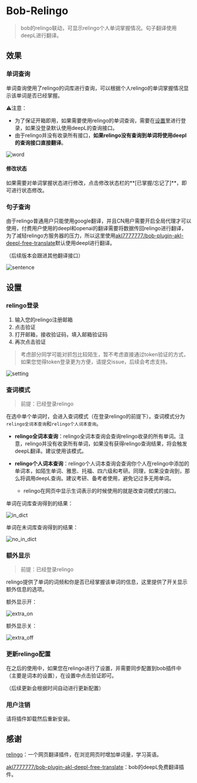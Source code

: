 # Bob-Relingo

> bob的relingo联动，可显示relingo个人单词掌握情况。句子翻译使用deepL进行翻译。

## 效果

### 单词查询

单词查询使用了relingo的词库进行查询，可以根据个人relingo的单词掌握情况显示该单词是否已经掌握。

⚠️注意：

- 为了保证开箱即用，如果需要使用relingo的单词查询，需要在[设置](#设置)里进行登录，如果没登录默认使用deepL的查询接口。
- 由于relingo并没有收录所有接口，**如果relingo没有查询到单词将使用deepl的查询接口直接翻译**。

![word](./docs/imgs/word.png)

#### 修改状态

如果需要对单词掌握状态进行修改，点击修改状态栏的**[已掌握/忘记了]**，即可进行状态修改。

### 句子查询

由于relingo普通用户只能使用google翻译，并且CN用户需要开启全局代理才可以使用，付费用户使用的deepl和openai的翻译需要将数据传回relingo进行翻译，为了减轻relingo方服务器的压力，所以这里使用[akl7777777/bob-plugin-akl-deepl-free-translate](https://github.com/akl7777777/bob-plugin-akl-deepl-free-translate)默认使用deepl进行翻译。

（后续版本会跟进其他翻译接口）

![sentence](./docs/imgs/sentence.png)

## 设置

### relingo登录

1. 输入您的relingo注册邮箱
2. 点击验证
3. 打开邮箱，接收验证码，填入邮箱验证码
4. 再次点击验证

> 考虑部分同学可能对抓包比较陌生，暂不考虑直接通过token验证的方式，如果您觉得token登录更为方便，请提交issue，后续会考虑支持。

![setting](./docs/imgs/setting.png)

### 查词模式

> 前提：已经登录relingo

在选中单个单词时，会进入查词模式（在登录relingo的前提下）。查词模式分为`relingo全词本查询`和`relingo个人词本查询`。

- **relingo全词本查询**：relingo全词本查询会查询relingo收录的所有单词。注意，relingo并没有收录所有单词，如果没有获得relingo查询结果，将会触发deepL翻译。建议使用该模式。

- **relingo个人词本查询**：relingo个人词本查询会查询你个人在relingo中添加的单词本，如陌生单词、雅思、托福、四六级和考研。同理，如果没查询到，那么将调用deepL查询。建议考研、备考者使用，避免记过多无用单词。
  - relingo在网页中显示生词表示的时候使用的就是改查词模式的接口。


单词在词库查询得到的结果：

![in_dict](docs/imgs/in_dict.png)

单词在未词库查询得到的结果：



![no_in_dict](docs/imgs/not_in_dict.png)

### 额外显示

> 前提：已经登录relingo

relingo提供了单词的词频和你是否已经掌握该单词的信息，这里提供了开关显示额外信息的选项。

额外显示开：

![extra_on](docs/imgs/extra_on.png)

额外显示关：

![extra_off](docs/imgs/extra_off.png)

### 更新relingo配置

在之后的使用中，如果您在relingo进行了设置，并需要同步配置到bob插件中（主要是词本的设置），在设置中点击验证即可。

（后续更新会根据时间自动进行更新配置）

### 用户注销

请将插件卸载然后重新安装。

## 感谢

[relingo](https://relingo.net/)：一个网页翻译插件，在浏览网页时增加单词量，学习英语。

[akl7777777/bob-plugin-akl-deepl-free-translate](https://github.com/akl7777777/bob-plugin-akl-deepl-free-translate)：bob的deepL免费翻译插件。
